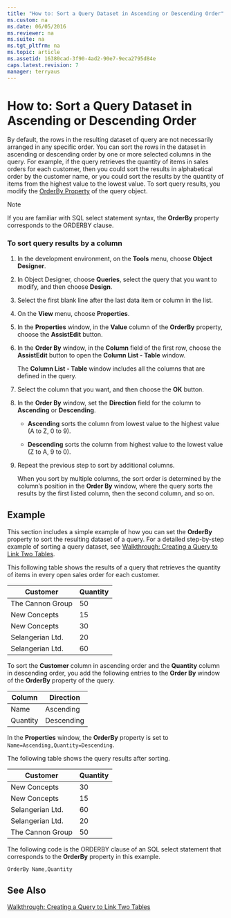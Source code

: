 ```yaml
---
title: "How to: Sort a Query Dataset in Ascending or Descending Order"
ms.custom: na
ms.date: 06/05/2016
ms.reviewer: na
ms.suite: na
ms.tgt_pltfrm: na
ms.topic: article
ms.assetid: 16380cad-3f90-4ad2-90e7-9eca2795d84e
caps.latest.revision: 7
manager: terryaus
---
```

# How to: Sort a Query Dataset in Ascending or Descending Order
By default, the rows in the resulting dataset of query are not necessarily arranged in any specific order. You can sort the rows in the dataset in ascending or descending order by one or more selected columns in the query. For example, if the query retrieves the quantity of items in sales orders for each customer, then you could sort the results in alphabetical order by the customer name, or you could sort the results by the quantity of items from the highest value to the lowest value. To sort query results, you modify the [OrderBy Property](../dynamics-nav/OrderBy-Property.md) of the query object.  
  
> [!NOTE]  
>  If you are familiar with SQL select statement syntax, the **OrderBy** property corresponds to the ORDERBY clause.  
  
### To sort query results by a column  
  
1.  In the development environment, on the **Tools** menu, choose **Object Designer**.  
  
2.  In Object Designer, choose **Queries**, select the query that you want to modify, and then choose **Design**.  
  
3.  Select the first blank line after the last data item or column in the list.  
  
4.  On the **View** menu, choose **Properties**.  
  
5.  In the **Properties** window, in the **Value** column of the **OrderBy** property, choose the **AssistEdit** button.  
  
6.  In the **Order By** window, in the **Column** field of the first row, choose the **AssistEdit** button to open the **Column List \- Table** window.  
  
     The **Column List \- Table** window includes all the columns that are defined in the query.  
  
7.  Select the column that you want, and then choose the **OK** button.  
  
8.  In the **Order By** window, set the **Direction** field for the column to **Ascending** or **Descending**.  
  
    -   **Ascending** sorts the column from lowest value to the highest value \(A to Z, 0 to 9\).  
  
    -   **Descending** sorts the column from highest value to the lowest value \(Z to A, 9 to 0\).  
  
9. Repeat the previous step to sort by additional columns.  
  
     When you sort by multiple columns, the sort order is determined by the column’s position in the **Order By** window, where the query sorts the results by the first listed column, then the second column, and so on.  
  
## Example  
 This section includes a simple example of how you can set the **OrderBy** property to sort the resulting dataset of a query. For a detailed step\-by\-step example of sorting a query dataset, see [Walkthrough: Creating a Query to Link Two Tables](../Topic/Walkthrough:%20Creating%20a%20Query%20to%20Link%20Two%20Tables.md).  
  
 This following table shows the results of a query that retrieves the quantity of items in every open sales order for each customer.  
  
|Customer|Quantity|  
|--------------|--------------|  
|The Cannon Group|50|  
|New Concepts|15|  
|New Concepts|30|  
|Selangerian Ltd.|20|  
|Selangerian Ltd.|60|  
  
 To sort the **Customer** column in ascending order and the **Quantity** column in descending order, you add the following entries to the **Order By** window of the **OrderBy** property of the query.  
  
|Column|Direction|  
|------------|---------------|  
|Name|Ascending|  
|Quantity|Descending|  
  
 In the **Properties** window, the **OrderBy** property is set to `Name=Ascending,Quantity=Descending`.  
  
 The following table shows the query results after sorting.  
  
|Customer|Quantity|  
|--------------|--------------|  
|New Concepts|30|  
|New Concepts|15|  
|Selangerian Ltd.|60|  
|Selangerian Ltd.|20|  
|The Cannon Group|50|  
  
 The following code is the ORDERBY clause of an SQL select statement that corresponds to the **OrderBy** property in this example.  
  
```  
OrderBy Name,Quantity  
```  
  
## See Also  
 [Walkthrough: Creating a Query to Link Two Tables](../Topic/Walkthrough:%20Creating%20a%20Query%20to%20Link%20Two%20Tables.md)